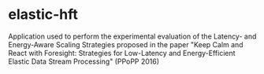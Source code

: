 # elastic-hft
Application used to perform the experimental evaluation of the Latency- and Energy-Aware Scaling Strategies proposed in the paper "Keep Calm and React with Foresight: Strategies for Low-Latency and Energy-Efficient Elastic Data Stream Processing" (PPoPP 2016)

